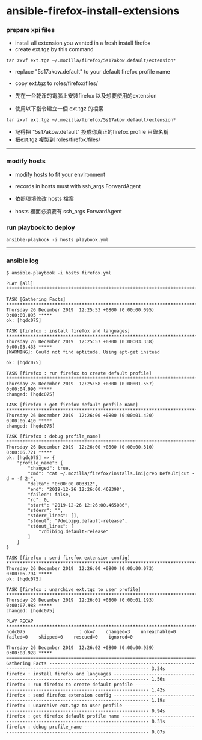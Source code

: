 # ansible-firefox-install-extensions

### prepare xpi files

* install all extension you wanted in a fresh install firefox
* create ext.tgz by this command
```
tar zxvf ext.tgz ~/.mozilla/firefox/5s17akow.default/extension*
```
* replace "5s17akow.default" to your default firefox profile name
* copy ext.tgz to roles/firefox/files/

* 先在一台乾淨的電腦上安裝firefox 以及想要使用的extension
* 使用以下指令建立一個 ext.tgz 的檔案
```
tar zxvf ext.tgz ~/.mozilla/firefox/5s17akow.default/extension*
```
* 記得把 "5s17akow.default" 換成你真正的firefox profile 目錄名稱
* 把ext.tgz 複製到 roles/firefox/files/

--- 

### modify hosts

* modify hosts to fit your environment
* records in hosts must with ssh_args ForwardAgent

* 依照環境修改 hosts 檔案
* hosts 裡面必須要有 ssh_args ForwardAgent

### run playbook to deploy

```
ansible-playbook -i hosts playbook.yml
```
---

### ansible log

```
$ ansible-playbook -i hosts firefox.yml

PLAY [all] ***********************************************************************************************************************

TASK [Gathering Facts] ***********************************************************************************************************
Thursday 26 December 2019  12:25:53 +0800 (0:00:00.095)       0:00:00.095 *****
ok: [hqdc075]

TASK [firefox : install firefox and languages] ***********************************************************************************
Thursday 26 December 2019  12:25:57 +0800 (0:00:03.338)       0:00:03.433 *****
[WARNING]: Could not find aptitude. Using apt-get instead

ok: [hqdc075]

TASK [firefox : run firefox to create default profile] ***************************************************************************
Thursday 26 December 2019  12:25:58 +0800 (0:00:01.557)       0:00:04.990 *****
changed: [hqdc075]

TASK [firefox : get firefox default profile name] ********************************************************************************
Thursday 26 December 2019  12:26:00 +0800 (0:00:01.420)       0:00:06.410 *****
changed: [hqdc075]

TASK [firefox : debug profile_name] **********************************************************************************************
Thursday 26 December 2019  12:26:00 +0800 (0:00:00.310)       0:00:06.721 *****
ok: [hqdc075] => {
    "profile_name": {
        "changed": true,
        "cmd": "cat ~/.mozilla/firefox/installs.ini|grep Default|cut -d = -f 2-",
        "delta": "0:00:00.003312",
        "end": "2019-12-26 12:26:00.468398",
        "failed": false,
        "rc": 0,
        "start": "2019-12-26 12:26:00.465086",
        "stderr": "",
        "stderr_lines": [],
        "stdout": "7doibipg.default-release",
        "stdout_lines": [
            "7doibipg.default-release"
        ]
    }
}

TASK [firefox : send firefox extension config] ***********************************************************************************
Thursday 26 December 2019  12:26:00 +0800 (0:00:00.073)       0:00:06.794 *****
ok: [hqdc075]

TASK [firefox : unarchive ext.tgz to user profile] *******************************************************************************
Thursday 26 December 2019  12:26:01 +0800 (0:00:01.193)       0:00:07.988 *****
changed: [hqdc075]

PLAY RECAP ***********************************************************************************************************************
hqdc075                    : ok=7    changed=3    unreachable=0    failed=0    skipped=0    rescued=0    ignored=0

Thursday 26 December 2019  12:26:02 +0800 (0:00:00.939)       0:00:08.928 *****
===============================================================================
Gathering Facts ----------------------------------------------------------------------------------------------------------- 3.34s
firefox : install firefox and languages ----------------------------------------------------------------------------------- 1.56s
firefox : run firefox to create default profile --------------------------------------------------------------------------- 1.42s
firefox : send firefox extension config ----------------------------------------------------------------------------------- 1.19s
firefox : unarchive ext.tgz to user profile ------------------------------------------------------------------------------- 0.94s
firefox : get firefox default profile name -------------------------------------------------------------------------------- 0.31s
firefox : debug profile_name ---------------------------------------------------------------------------------------------- 0.07s
```


